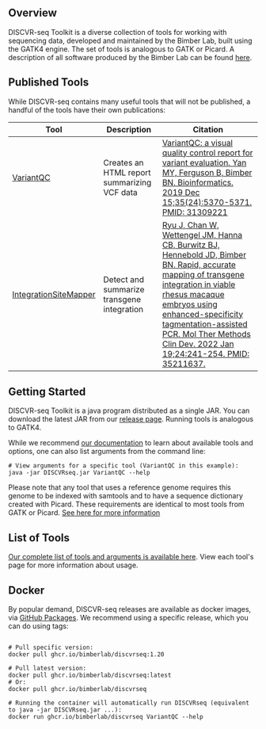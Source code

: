 ## Overview
DISCVR-seq Toolkit is a diverse collection of tools for working with sequencing data, developed and maintained by the Bimber Lab, built using the GATK4 engine. The set of tools is analogous to GATK or Picard.  A description of all software produced by the Bimber Lab can be found [here](https://bimberlab.github.io).

## Published Tools
While DISCVR-seq contains many useful tools that will not be published, a handful of the tools have their own publications:

| Tool | Description | Citation |
| ---- | ----------- | -------- |
| [VariantQC](https://bimberlab.github.io/DISCVRSeq/toolDoc/com_github_discvrseq_walkers_variantqc_VariantQC.html) | Creates an HTML report summarizing VCF data | [VariantQC: a visual quality control report for variant evaluation. Yan MY, Ferguson B, Bimber BN. Bioinformatics. 2019 Dec 15;35(24):5370-5371. PMID: 31309221](https://pubmed.ncbi.nlm.nih.gov/31309221/) | 
| [IntegrationSiteMapper](https://bimberlab.github.io/DISCVRSeq/toolDoc/com_github_discvrseq_walkers_tagpcr_IntegrationSiteMapper.html) | Detect and summarize transgene integration | [Ryu J, Chan W, Wettengel JM, Hanna CB, Burwitz BJ, Hennebold JD, Bimber BN. Rapid, accurate mapping of transgene integration in viable rhesus macaque embryos using enhanced-specificity tagmentation-assisted PCR. Mol Ther Methods Clin Dev. 2022 Jan 19;24:241-254. PMID: 35211637.](https://pubmed.ncbi.nlm.nih.gov/35211637/) |

## Getting Started
DISCVR-seq Toolkit is a java program distributed as a single JAR.  You can download the latest JAR from our [release page](https://github.com/BimberLab/DISCVRSeq/releases).  Running tools is analogous to GATK4.

While we recommend [our documentation](toolDoc/index.html) to learn about available tools and options, one can also list arguments from the command line:

```
# View arguments for a specific tool (VariantQC in this example):
java -jar DISCVRseq.jar VariantQC --help
```

Please note that any tool that uses a reference genome requires this genome to be indexed with samtools and to have a sequence dictionary created with Picard.  These requirements are identical to most tools from GATK or Picard.  [See here for more information](toolDoc/resources/genomeRequirements.html)

## List of Tools
[Our complete list of tools and arguments is available here](toolDoc/index.html). View each tool's page for more information about usage.


## Docker

By popular demand, DISCVR-seq releases are available as docker images, via [GitHub Packages](https://github.com/orgs/BimberLab/packages/container/package/discvrseq).  We recommend using a specific release, which you can do using tags:

```

# Pull specific version:
docker pull ghcr.io/bimberlab/discvrseq:1.20

# Pull latest version:
docker pull ghcr.io/bimberlab/discvrseq:latest
# Or:
docker pull ghcr.io/bimberlab/discvrseq

# Running the container will automatically run DISCVRseq (equivalent to java -jar DISCVRseq.jar ...):
docker run ghcr.io/bimberlab/discvrseq VariantQC --help

```
